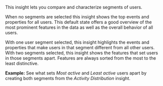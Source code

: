 This insight lets you compare and characterize segments of users.

When no segments are selected this insight shows the top events and
properties for all users. This default state offers a good overview of
the most prominent features in the data as well as the overall
behavior of all users.

With one user segment selected, this insight highlights the events and
properties that make users in that segment different from all other
users. With two segments selected, this insight shows the features
that set users in those segments apart. Features are always sorted
from the most to the least distinctive.

**Example:** See what sets *Most active* and *Least active* users
apart by creating both segments from the *Activity Distribution*
insight.

